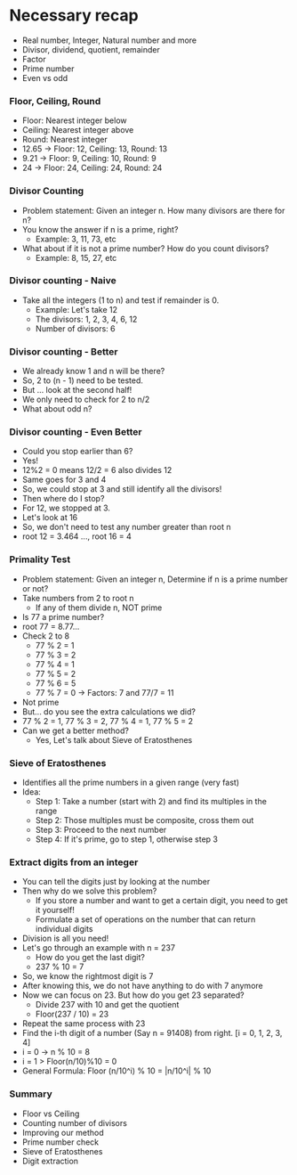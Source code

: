 # Necessary recap

- Real number, Integer, Natural number and more
- Divisor, dividend, quotient, remainder
- Factor
- Prime number
- Even vs odd

### Floor, Ceiling, Round

- Floor: Nearest integer below
- Ceiling: Nearest integer above
- Round: Nearest integer
- 12.65 -> Floor: 12, Ceiling: 13, Round: 13
- 9.21 -> Floor: 9, Ceiling: 10, Round: 9
- 24 -> Floor: 24, Ceiling: 24, Round: 24

### Divisor Counting

- Problem statement: Given an integer n. How many divisors are there for n?
- You know the answer if n is a prime, right?
  - Example: 3, 11, 73, etc
- What about if it is not a prime number? How do you count divisors?
  - Example: 8, 15, 27, etc

### Divisor counting - Naive

- Take all the integers (1 to n) and test if remainder is 0.
  - Example: Let's take 12
  - The divisors: 1, 2, 3, 4, 6, 12
  - Number of divisors: 6

### Divisor counting - Better

- We already know 1 and n will be there?
- So, 2 to (n - 1) need to be tested.
- But ... look at the second half!
- We only need to check for 2 to n/2
- What about odd n?

### Divisor counting - Even Better

- Could you stop earlier than 6?
- Yes!
- 12%2 = 0 means 12/2 = 6 also divides 12
- Same goes for 3 and 4
- So, we could stop at 3 and still identify all the divisors!
- Then where do I stop?
- For 12, we stopped at 3.
- Let's look at 16
- So, we don't need to test any number greater than root n
- root 12 = 3.464 ..., root 16 = 4

### Primality Test

- Problem statement: Given an integer n, Determine if n is a prime number or not?
- Take numbers from 2 to root n
  - If any of them divide n, NOT prime
- Is 77 a prime number?
- root 77 = 8.77...
- Check 2 to 8
  - 77 % 2 = 1
  - 77 % 3 = 2
  - 77 % 4 = 1
  - 77 % 5 = 2
  - 77 % 6 = 5
  - 77 % 7 = 0 -> Factors: 7 and 77/7 = 11
- Not prime
- But... do you see the extra calculations we did?
- 77 % 2 = 1, 77 % 3 = 2, 77 % 4 = 1, 77 % 5 = 2
- Can we get a better method?
  - Yes, Let's talk about Sieve of Eratosthenes

### Sieve of Eratosthenes

- Identifies all the prime numbers in a given range (very fast)
- Idea:
  - Step 1: Take a number (start with 2) and find its multiples in the range
  - Step 2: Those multiples must be composite, cross them out
  - Step 3: Proceed to the next number
  - Step 4: If it's prime, go to step 1, otherwise step 3

### Extract digits from an integer

- You can tell the digits just by looking at the number
- Then why do we solve this problem?
  - If you store a number and want to get a certain digit, you need to get it yourself!
  - Formulate a set of operations on the number that can return individual digits
- Division is all you need!
- Let's go through an example with n = 237
  - How do you get the last digit?
  - 237 % 10 = 7
- So, we know the rightmost digit is 7
- After knowing this, we do not have anything to do with 7 anymore
- Now we can focus on 23. But how do you get 23 separated?
  - Divide 237 with 10 and get the quotient
  - Floor(237 / 10) = 23
- Repeat the same process with 23
- Find the i-th digit of a number (Say n = 91408) from right. [i = 0, 1, 2, 3, 4]
- i = 0 -> n % 10 = 8
- i = 1 > Floor(n/10)%10 = 0
- General Formula: Floor (n/10^i) % 10 = |n/10^i| % 10

### Summary

- Floor vs Ceiling
- Counting number of divisors
- Improving our method
- Prime number check
- Sieve of Eratosthenes
- Digit extraction
